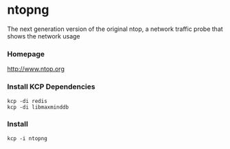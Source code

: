 # ntopng
The next generation version of the original ntop, a network traffic probe that shows the network usage

### Homepage
http://www.ntop.org

### Install KCP Dependencies
```
kcp -di redis
kcp -di libmaxminddb
```

### Install
`kcp -i ntopng`
